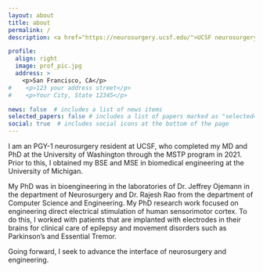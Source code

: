 ```yaml
---
layout: about
title: about
permalink: /
description: <a href="https://neurosurgery.ucsf.edu/">UCSF neurosurgery</a> | <a href="http://mstp.washington.edu/">UW MSTP MD, </a> <a href=http://bioe.uw.edu/">PhD BIOE</a> | <a href="http://bme.umich.edu/">BSE, MSE Umich BME<a>

profile:
  align: right
  image: prof_pic.jpg
  address: >
    <p>San Francisco, CA</p>
#    <p>123 your address street</p>
#    <p>Your City, State 12345</p>

news: false  # includes a list of news items
selected_papers: false # includes a list of papers marked as "selected={true}"
social: true  # includes social icons at the bottom of the page
---
```


I am an PGY-1 neurosurgery resident at UCSF, who completed my MD and PhD at the University of Washington through the MSTP program in 2021. Prior to this, I obtained my BSE and MSE in biomedical engineering at the University of Michigan. 

My PhD was in bioengineering in the laboratories of Dr. Jeffrey Ojemann in the department of Neurosurgery and Dr. Rajesh Rao from the department of Computer Science and Engineering. My PhD research work focused on engineering direct electrical stimulation of human sensorimotor cortex. To do this, I worked with patients that are implanted with electrodes in their brains for clinical care of epilepsy and movement disorders such as Parkinson’s and Essential Tremor. 

Going forward, I seek to advance the interface of neurosurgery and engineering. 
